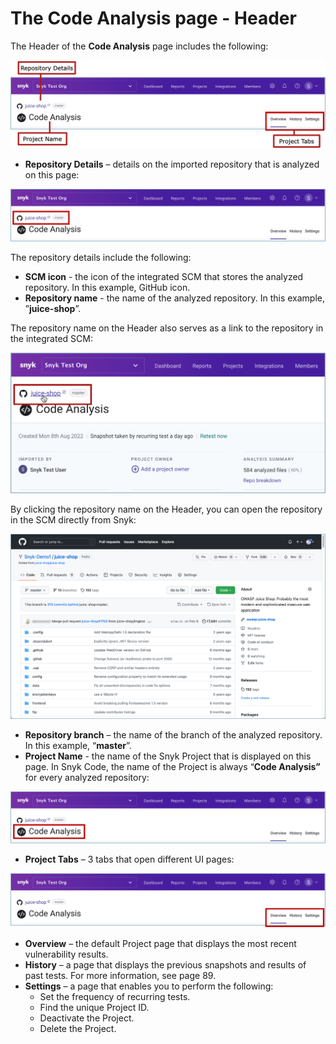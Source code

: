 # The Code Analysis  page - Header

The Header of the **Code Analysis** page includes the following:

![](<../../../../.gitbook/assets/Snyk Code - Results - Header - With Callouts.png>)

* **Repository Details** – details on the imported repository that is analyzed on this page:

![](<../../../../.gitbook/assets/Snyk Code - Results - Header - Repo Details.png>)

The repository details include the following:

* **SCM icon** - the icon of the integrated SCM that stores the analyzed repository. In this example, GitHub icon.
* **Repository name** - the name of the analyzed repository. In this example, ”**juice-shop**”.

The repository name on the Header also serves as a link to the repository in the integrated SCM:

![](<../../../../.gitbook/assets/Snyk Code - Results - Header - repository name link (1).png>)

By clicking the repository name on the Header, you can open the repository in the SCM directly from Snyk:

![](<../../../../.gitbook/assets/Snyk Code - Results - Header - Integrated SCM.png>)

* **Repository branch** – the name of the branch of the analyzed repository. In this example, “**master**”.
* **Project Name** - the name of the Snyk Project that is displayed on this page. In Snyk Code, the name of the Project is always “**Code Analysis”** for every analyzed repository:

![](<../../../../.gitbook/assets/Snyk Code - Results - Header - Project Name.png>)

* **Project Tabs** – 3 tabs that open different UI pages: &#x20;

![](<../../../../.gitbook/assets/Snyk Code - Results - Header - Project Tabs.png>)

* **Overview** – the default Project page that displays the most recent vulnerability results.
* **History** – a page that displays the previous snapshots and results of past tests. For more information, see page 89.
* **Settings**  – a page that enables you to perform the following:
  * Set the frequency of recurring tests.
  * Find the unique Project ID.
  * Deactivate the Project.
  * Delete the Project.
